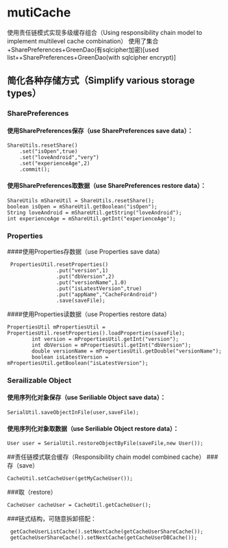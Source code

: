 # mutiCache
使用责任链模式实现多级缓存组合（Using responsibility chain model to implement multilevel cache combination）
使用了集合+SharePreferences+GreenDao(有sqlcipher加密)[used list++SharePreferences+GreenDao(with sqlcipher encrypt)]

## 简化各种存储方式（Simplify various storage types）
### SharePreferences

#### 使用SharePreferences保存（use SharePreferences save data）：
```
ShareUtils.resetShare()
    .set("isOpen",true)
    .set("loveAndroid","very")
    .set("experienceAge",2)
    .commit();
```
#### 使用SharePreferences取数据（use SharePreferences restore data）：
```
ShareUtils mShareUtil = ShareUtils.resetShare();
boolean isOpen = mShareUtil.getBoolean("isOpen");
String loveAndroid = mShareUtil.getString("loveAndroid");
int experienceAge = mShareUtil.getInt("experienceAge");
```

### Properties

####使用Properties存数据（use Properties save data）
```
 PropertiesUtil.resetProperties()
                .put("version",1)
                .put("dbVersion",2)
                .put("versionName",1.0)
                .put("isLatestVersion",true)
                .put("appName","CacheForAndroid")
                .save(saveFile);
```
####使用Properties读数据（use Properties restore data）
```
PropertiesUtil mPropertiesUtil = PropertiesUtil.resetProperties().loadProperties(saveFile);
        int version = mPropertiesUtil.getInt("version");
        int dbVersion = mPropertiesUtil.getInt("dbVersion");
        double versionName = mPropertiesUtil.getDouble("versionName");
        boolean isLatestVersion = mPropertiesUtil.getBoolean("isLatestVersion");
```

### Serailizable Object
#### 使用序列化对象保存（use Seriliable Object save data）：
```
SerialUtil.saveObjectInFile(user,saveFile);
```

#### 使用序列化对象取数据（use Seriliable Object restore data）：
```
User user = SerialUtil.restoreObjectByFile(saveFile,new User());
```

##责任链模式联合缓存（Responsibility chain model combined cache）
###存（save）
```
CacheUtil.setCacheUser(getMyCacheUser());
```
###取（restore）
```
CacheUser cacheUser = CacheUtil.getCacheUser();
```

###链式结构，可随意拆卸搭配：
```
 getCacheUserListCache().setNextCache(getCacheUserShareCache());
 getCacheUserShareCache().setNextCache(getCacheUserDBCache());
```